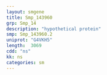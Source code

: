 ```yaml
---
layout: smgene
title: Smp_143960
grp: Smp_14
description: "hypothetical protein"
smp: Smp_143960.2
uniprot: "G4VKH5"
length:  3069
cdd: "ns"
kk: ns
categories: sm
---
```

